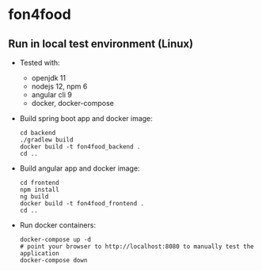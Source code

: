 # fon4food

## Run in local test environment (Linux)

* Tested with:

  * openjdk 11
  * nodejs 12, npm 6
  * angular cli 9
  * docker, docker-compose

* Build spring boot app and docker image:

      cd backend
      ./gradlew build
      docker build -t fon4food_backend .
      cd ..

* Build angular app and docker image:

      cd frontend
      npm install
      ng build
      docker build -t fon4food_frontend .
      cd ..

* Run docker containers:

      docker-compose up -d
      # point your browser to http://localhost:8080 to manually test the application
      docker-compose down
